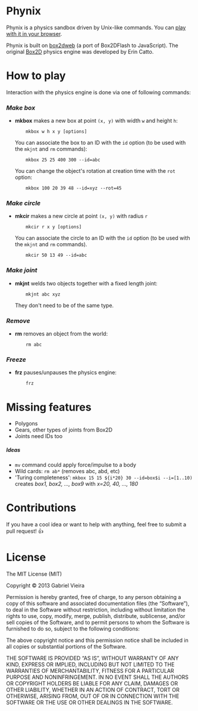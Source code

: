 # Phynix

Phynix is a physics sandbox driven by Unix-like commands.
You can [play with it in your browser](http://mion.github.io/phynix/).

Phynix is built on [box2dweb](http://code.google.com/p/box2dweb/) (a port of Box2DFlash to JavaScript). The original [Box2D](http://box2d.org/) physics engine was developed by Erin Catto.

# How to play

Interaction with the physics engine is done via one of following commands:

### *Make box*

- **mkbox** makes a new box at point `(x, y)` with width `w` and height `h`:
     
          mkbox w h x y [options]
          
     You can associate the box to an ID with the `id` option (to be used with the `mkjnt` and `rm` commands):
     
          mkbox 25 25 400 300 --id=abc
     
     You can change the object's rotation at creation time with the `rot` option:
     
          mkbox 100 20 39 48 --id=xyz --rot=45

### *Make circle*

- **mkcir** makes a new circle at point `(x, y)` with radius `r`
     
          mkcir r x y [options]
          
     You can associate the circle to an ID with the `id` option (to be used with the `mkjnt` and `rm` commands).
     
          mkcir 50 13 49 --id=abc

### *Make joint*

- **mkjnt** welds two objects together with a fixed length joint:
     
          mkjnt abc xyz
          
     They don't need to be of the same type.

### *Remove*

- **rm** removes an object from the world:
     
          rm abc

### *Freeze*

- **frz** pauses/unpauses the physics engine:
          
          frz

# Missing features

* Polygons
* Gears, other types of joints from Box2D
* Joints need IDs too

##### Ideas

* `mv` command could apply force/impulse to a body
* Wild cards: `rm ab*` (removes abc, abd, etc)
* 'Turing completeness': `mkbox 15 15 ${i*20} 30 --id=box$i --i=[1..10)` creates *box1, box2, ..., box9* with *x=20, 40, ..., 180*

# Contributions

If you have a cool idea or want to help with anything, feel free to submit a pull request! :thumbsup:

# License

The MIT License (MIT)

Copyright © 2013 Gabriel Vieira

Permission is hereby granted, free of charge, to any person obtaining a copy of this software and associated documentation files (the “Software”), to deal in the Software without restriction, including without limitation the rights to use, copy, modify, merge, publish, distribute, sublicense, and/or sell copies of the Software, and to permit persons to whom the Software is furnished to do so, subject to the following conditions:

The above copyright notice and this permission notice shall be included in all copies or substantial portions of the Software.

THE SOFTWARE IS PROVIDED “AS IS”, WITHOUT WARRANTY OF ANY KIND, EXPRESS OR IMPLIED, INCLUDING BUT NOT LIMITED TO THE WARRANTIES OF MERCHANTABILITY, FITNESS FOR A PARTICULAR PURPOSE AND NONINFRINGEMENT. IN NO EVENT SHALL THE AUTHORS OR COPYRIGHT HOLDERS BE LIABLE FOR ANY CLAIM, DAMAGES OR OTHER LIABILITY, WHETHER IN AN ACTION OF CONTRACT, TORT OR OTHERWISE, ARISING FROM, OUT OF OR IN CONNECTION WITH THE SOFTWARE OR THE USE OR OTHER DEALINGS IN THE SOFTWARE.
